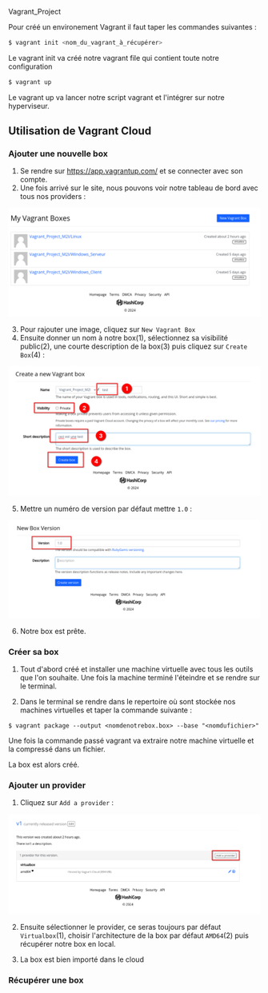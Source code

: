 Vagrant_Project

Pour créé un environement Vagrant il faut taper les commandes suivantes : 

```bash
$ vagrant init <nom_du_vagrant_à_récupérer>
```
Le vagrant init va créé notre vagrant file qui contient toute notre configuration

```bash
$ vagrant up
```

Le vagrant up va lancer notre script vagrant et l'intégrer sur notre hyperviseur.

## Utilisation de Vagrant Cloud 

### Ajouter une nouvelle box

1. Se rendre sur https://app.vagrantup.com/ et se connecter avec son compte.
2. Une fois arrivé sur le site, nous pouvons voir notre tableau de bord avec tous nos providers : 

![](screen/1.png)

3. Pour rajouter une image, cliquez sur `New Vagrant Box`
4. Ensuite donner un nom à notre box(1), sélectionnez sa visibilité public(2), une courte description de la box(3) puis cliquez sur `Create Box`(4) :

![](screen/2.png)

5. Mettre un numéro de version par défaut mettre `1.0` : 

![](screen/3.png)

6. Notre box est prête. 

### Créer sa box 

1. Tout d'abord créé et installer une machine virtuelle avec tous les outils que l'on souhaite. Une fois la machine terminé l'éteindre et se rendre sur le terminal. 

2. Dans le terminal se rendre dans le repertoire où sont stockée nos machines virtuelles et taper la commande suivante : 

```shell
$ vagrant package --output <nomdenotrebox.box> --base "<nomdufichier>"
```
Une fois la commande passé vagrant va extraire notre machine virtuelle et la compressé dans un fichier. 

La box est alors créé. 


### Ajouter un provider 

1. Cliquez sur `Add a provider` : 

![](screen/4.png)

2. Ensuite sélectionner le provider, ce seras toujours par défaut `Virtualbox`(1), choisir l'architecture de la box par défaut `AMD64`(2) puis récupérer notre box en local. 

3. La box est bien importé dans le cloud

### Récupérer une box 

